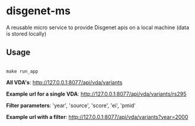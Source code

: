 # disgenet-ms
A reusable micro service to provide Disgenet apis on a local machine (data is stored locally)



## Usage

```

make run_app

```


**All VDA's**: http://127.0.0.1:8077/api/vda/variants

**Example url for a single VDA**: http://127.0.0.1:8077/api/vda/variants/rs295

**Filter parameters**: 'year', 'source', 'score', 'ei', 'pmid'

**Example url with a filter**: http://127.0.0.1:8077/api/vda/variants?year=2000

